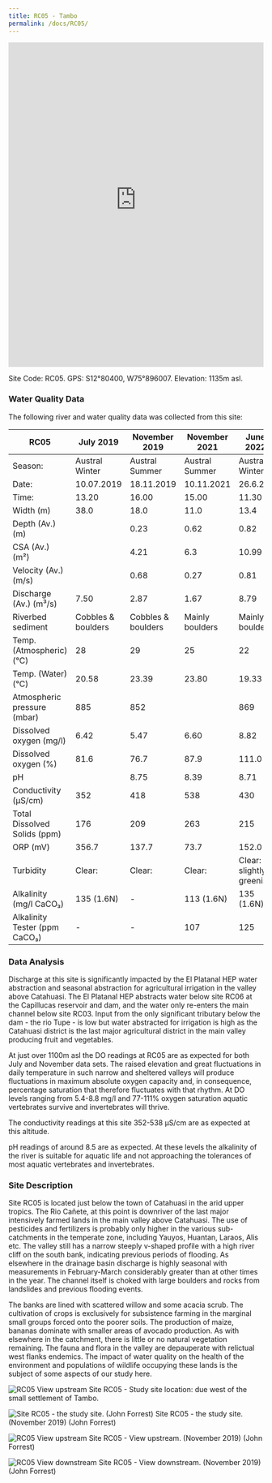 ```yaml
---
title: RC05 - Tambo
permalink: /docs/RC05/
---
```


<iframe width="100%" height="640" allowfullscreen style="border-style:none;" src="https://cavep-undc-hosting.netlify.com/sites/RC05/app-files/"></iframe>


Site Code: RC05.  GPS: S12°80400, W75°896007. Elevation:
1135m asl.


### Water Quality Data

The following river and water quality data was collected from this site:

|     RC05                             |     July 2019             |     November 2019         |     November 2021      |     June 2022                           |
|--------------------------------------|---------------------------|---------------------------|------------------------|-----------------------------------------|
|     Season:                          |     Austral Winter        |     Austral Summer        |     Austral Summer     |     Austral Winter                      |
|     Date:                            |     10.07.2019            |     18.11.2019            |     10.11.2021         |     26.6.22                             |
|     Time:                            |     13.20                 |     16.00                 |     15.00              |     11.30                               |
|     Width (m)                        |     38.0                  |     18.0                  |     11.0               |     13.4                                |
|     Depth (Av.) (m)                  |                           |     0.23                  |     0.62               |     0.82                                |
|     CSA (Av.) (m²)                   |                           |     4.21                  |     6.3                |     10.99                               |
|     Velocity (Av.) (m/s)             |                           |     0.68                  |     0.27               |     0.81                                |
|     Discharge (Av.) (m³/s)           |     7.50                  |     2.87                  |     1.67               |     8.79                                |
|     Riverbed sediment                |     Cobbles & boulders    |     Cobbles & boulders    |     Mainly boulders    |     Mainly boulders                     |
|     Temp. (Atmospheric) (°C)         |     28                    |     29                    |     25                 |     22                                  |
|     Temp. (Water) (°C)               |     20.58                 |     23.39                 |     23.80              |     19.33                               |
|     Atmospheric pressure (mbar)      |     885                   |     852                   |                        |     869                                 |
|     Dissolved oxygen (mg/l)          |     6.42                  |     5.47                  |     6.60               |     8.82                                |
|     Dissolved oxygen (%)             |     81.6                  |     76.7                  |     87.9               |     111.0                               |
|     pH                               |                           |     8.75                  |     8.39               |     8.71                                |
|     Conductivity (µS/cm)             |     352                   |     418                   |     538                |     430                                 |
|     Total Dissolved Solids (ppm)     |     176                   |     209                   |     263                |     215                                 |
|     ORP (mV)                         |     356.7                 |     137.7                 |     73.7               |     152.0                               |
|     Turbidity                        |     Clear:                |     Clear:                |     Clear:             |     Clear: slightly greenish             |
|     Alkalinity (mg/l CaCO₃)          |     135 (1.6N)            |     -                     |     113 (1.6N)         |     135 (1.6N)                          |
|     Alkalinity Tester (ppm CaCO₃)    |     -                     |     -                     |     107                |     125                                 |

### Data Analysis
Discharge at this site is significantly impacted by the El Platanal HEP water abstraction and seasonal abstraction for agricultural irrigation in the valley above Catahuasi. The El Platanal HEP abstracts water below site RC06 at the Capillucas reservoir and dam, and the water only re-enters the main channel below site RC03. Input from the only significant tributary below the dam - the rio Tupe - is low but water abstracted for irrigation is high as the Catahuasi district is the last major agricultural district in the main valley producing fruit and vegetables.

At just over 1100m asl the DO readings at RC05 are as expected for both July and November data sets. The raised elevation and great fluctuations in daily temperature in such narrow and sheltered valleys will produce fluctuations in maximum absolute oxygen capacity and, in consequence, percentage saturation that therefore fluctuates with that rhythm. At DO levels ranging from 5.4-8.8 mg/l and 77-111% oxygen saturation aquatic vertebrates survive and invertebrates will thrive. 

The conductivity readings at this site 352-538 µS/cm are as expected at this altitude. 

pH readings of around 8.5 are as expected. At these levels the alkalinity of the river is suitable for aquatic life and not approaching the tolerances of most aquatic vertebrates and invertebrates.


### Site Description
Site RC05 is located just below the town of Catahuasi in the arid upper tropics. The Rio Cañete, at this point is downriver of the last major intensively farmed lands in the main valley above Catahuasi. The use of pesticides and fertilizers is probably only higher in the various sub-catchments in the temperate zone, including Yauyos, Huantan, Laraos, Alis etc. The valley still has a narrow steeply v-shaped profile with a high river cliff on the south bank, indicating previous periods of flooding. As elsewhere in the drainage basin discharge is highly seasonal with measurements in February-March considerably greater than at other times in the year. The channel itself is choked with large boulders and rocks from landslides and previous flooding events.

The banks are lined with scattered willow and some acacia scrub. The cultivation of crops is exclusively for subsistence farming in the marginal small groups forced onto the poorer soils. The production of maize, bananas dominate with smaller areas of avocado production. As with elsewhere in the catchment, there is little or no natural vegetation remaining. The fauna and flora in the valley are depauperate with relictual west flanks endemics. The impact of water quality on the health of the environment and populations of wildlife occupying these lands is the subject of some aspects of our study here. 


![RC05 View upstream](/assets/SiteDescriptions/RC05/RC05Tambo.jpg)
Site RC05 - Study site location: due west of the small settlement of Tambo.


![Site RC05 - the study site. (John Forrest)](/assets/SiteDescriptions/RC05/RC05Studysite.JPG)
Site RC05 - the study site.  (November 2019) (John Forrest)


![RC05 View upstream](/assets/SiteDescriptions/RC05/RC05Viewupstream.JPG)
Site RC05 - View upstream.  (November 2019) (John Forrest)


![RC05 View downstream](/assets/SiteDescriptions/RC05/RC05Viewdownstream.JPG)
Site RC05 - View downstream.  (November 2019) (John Forrest)
